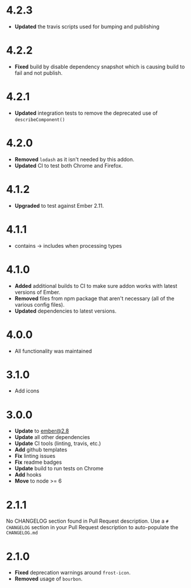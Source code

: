 # 4.2.3
* **Updated** the travis scripts used for bumping and publishing

# 4.2.2
* **Fixed** build by disable dependency snapshot which is causing build to fail and not publish.


# 4.2.1
* **Updated** integration tests to remove the deprecated use of `describeComponent()`

# 4.2.0

* **Removed** `lodash` as it isn't needed by this addon.
* **Updated** CI to test both Chrome and Firefox.


# 4.1.2

* **Upgraded** to test against Ember 2.11.


# 4.1.1
- contains -> includes when processing types

# 4.1.0

* **Added** additional builds to CI to make sure addon works with latest versions of Ember.
* **Removed** files from npm package that aren't necessary (all of the various config files).
* **Updated** dependencies to latest versions.


# 4.0.0
- All functionality was maintained

# 3.1.0
* Add icons



# 3.0.0
- **Update** to ember@2.8
- **Update** all other dependencies
- **Update** CI tools (linting, travis, etc.)
- **Add** github templates
- **Fix** linting issues
- **Fix** readme badges
- **Update** build to run tests on Chrome
- **Add** hooks
- **Move** to node >= 6

# 2.1.1
No CHANGELOG section found in Pull Request description.
Use a `# CHANGELOG` section in your Pull Request description to auto-populate the `CHANGELOG.md`

# 2.1.0

* **Fixed** deprecation warnings around `frost-icon`.
* **Removed** usage of `bourbon`.

